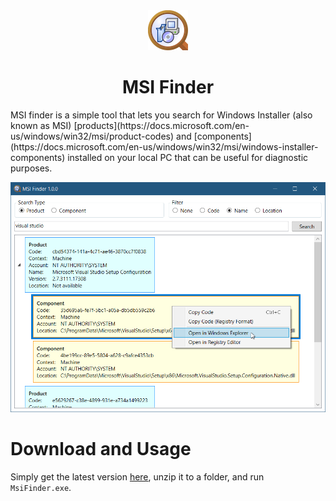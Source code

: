 <center><img src="assets/Icon64.png"/><h1>MSI Finder</h1></center>
MSI finder is a simple tool that lets you search for Windows Installer (also known as MSI) [products](https://docs.microsoft.com/en-us/windows/win32/msi/product-codes) and [components](https://docs.microsoft.com/en-us/windows/win32/msi/windows-installer-components) installed on your local PC that can be useful for diagnostic purposes.

![Screenshot](assets/Screenshot.png)

# Download and Usage

Simply get the latest version [here](https://github.com/yariker/MsiFinder/releases), unzip it to a folder, and run `MsiFinder.exe`.
